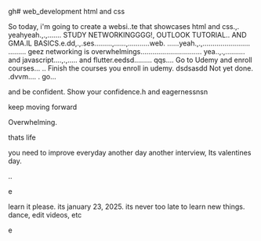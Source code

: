 gh# web_development
html and css

So today, i'm going to create a websi..te that showcases html and css.,.
yeahyeah.,.,.......
STUDY NETWORKINGGGG!, OUTLOOK TUTORIAL.. AND GMA.IL BASICS.e.dd,.,.ses.........,......,...........web.
......yeah.,.,........................
.........
geez networking is overwhelmings...............................
yea..,.,..........
and javascript....,.,.....
and flutter.eedsd.........
qqs....
Go to Udemy and enroll courses...
..
Finish the courses you enroll in udemy.
dsdsasdd
Not yet done. .dvvm....
.
go...

and be confident.
Show your confidence.h
and eagernessnsn

keep moving forward

Overwhelming.

thats life

you need to improve everyday
another day another interview, Its valentines day.

..

e










learn it please. its january 23, 2025. its never too late to learn new things.
dance, edit videos, etc

e 
